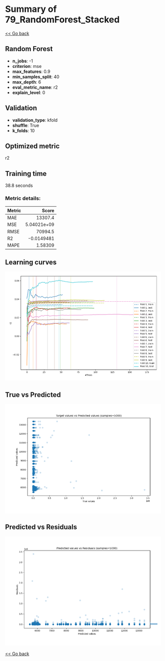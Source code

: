 # Summary of 79_RandomForest_Stacked

[<< Go back](../README.md)


## Random Forest
- **n_jobs**: -1
- **criterion**: mse
- **max_features**: 0.9
- **min_samples_split**: 40
- **max_depth**: 6
- **eval_metric_name**: r2
- **explain_level**: 0

## Validation
 - **validation_type**: kfold
 - **shuffle**: True
 - **k_folds**: 10

## Optimized metric
r2

## Training time

38.8 seconds

### Metric details:
| Metric   |           Score |
|:---------|----------------:|
| MAE      | 13307.4         |
| MSE      |     5.04021e+09 |
| RMSE     | 70994.5         |
| R2       |    -0.0149481   |
| MAPE     |     1.58309     |



## Learning curves
![Learning curves](learning_curves.png)
## True vs Predicted

![True vs Predicted](true_vs_predicted.png)


## Predicted vs Residuals

![Predicted vs Residuals](predicted_vs_residuals.png)



[<< Go back](../README.md)
